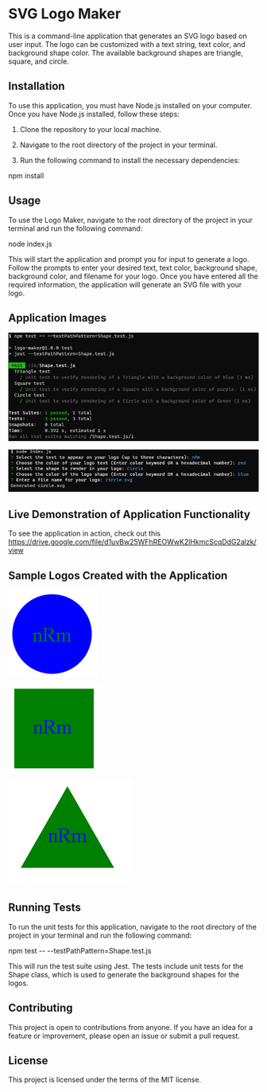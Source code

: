 # SVG Logo Maker

This is a command-line application that generates an SVG logo based on user input. The logo can be customized with a text string, text color, and background shape color. The available background shapes are triangle, square, and circle.


## Installation

To use this application, you must have Node.js installed on your computer. Once you have Node.js installed, follow these steps:

1.  Clone the repository to your local machine.

2.  Navigate to the root directory of the project in your terminal.

3.  Run the following command to install the necessary dependencies:

npm install


## Usage

To use the Logo Maker, navigate to the root directory of the project in your terminal and run the following command:

node index.js

This will start the application and prompt you for input to generate a logo. Follow the prompts to enter your desired text, text color, background shape, background color, and filename for your logo. Once you have entered all the required information, the application will generate an SVG file with your logo.

## Application Images

![alt Image of the application](https://github.com/mmoghal/logo-maker/blob/main/assets/images/Shape.test.js.png)


![alt Image of the application](https://github.com/mmoghal/logo-maker/blob/main/assets/images/circle.svg.png)

## Live Demonstration of Application Functionality

To see the application in action, check out this 
https://drive.google.com/file/d1uvBw25WFhREOWwK2lHkmcScqDdG2alzk/view


## Sample Logos Created with the Application

![alt Image of the application](https://github.com/mmoghal/logo-maker/blob/main/assets/images/cir.png)


![alt Image of the application](https://github.com/mmoghal/logo-maker/blob/main/assets/images/sq.png)

![alt Image of the application](https://github.com/mmoghal/logo-maker/blob/main/assets/images/tri.png)


## Running Tests

To run the unit tests for this application, navigate to the root directory of the project in your terminal and run the following command:

npm test -- --testPathPattern=Shape.test.js

This will run the test suite using Jest. The tests include unit tests for the Shape class, which is used to generate the background shapes for the logos.

## Contributing

This project is open to contributions from anyone. If you have an idea for a feature or improvement, please open an issue or submit a pull request.


## License

This project is licensed under the terms of the MIT license.




